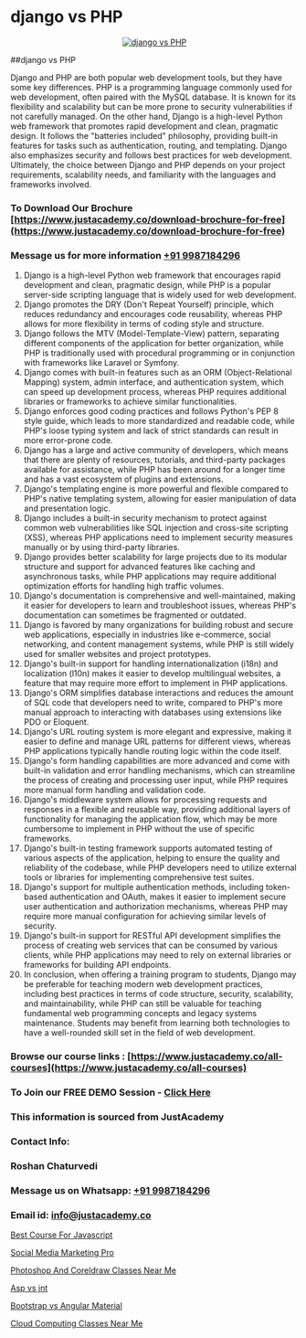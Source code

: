 # django vs PHP

<p align="center">
  <a href="https://justacademy.co/course-detail/php-training">
    <img src="https://justacademy.co/storage2/course_image/1676637155_course_image.webp" alt="django vs PHP">
  </a>
</p>
##django vs PHP

Django and PHP are both popular web development tools, but they have some key differences. PHP is a programming language commonly used for web development, often paired with the MySQL database. It is known for its flexibility and scalability but can be more prone to security vulnerabilities if not carefully managed. On the other hand, Django is a high-level Python web framework that promotes rapid development and clean, pragmatic design. It follows the "batteries included" philosophy, providing built-in features for tasks such as authentication, routing, and templating. Django also emphasizes security and follows best practices for web development. Ultimately, the choice between Django and PHP depends on your project requirements, scalability needs, and familiarity with the languages and frameworks involved.
### To Download Our Brochure [https://www.justacademy.co/download-brochure-for-free](https://www.justacademy.co/download-brochure-for-free)
### Message us for more information [+91 9987184296](https://api.whatsapp.com/send?phone=919987184296)
1) Django is a high-level Python web framework that encourages rapid development and clean, pragmatic design, while PHP is a popular server-side scripting language that is widely used for web development.
2) Django promotes the DRY (Don't Repeat Yourself) principle, which reduces redundancy and encourages code reusability, whereas PHP allows for more flexibility in terms of coding style and structure.
3) Django follows the MTV (Model-Template-View) pattern, separating different components of the application for better organization, while PHP is traditionally used with procedural programming or in conjunction with frameworks like Laravel or Symfony.
4) Django comes with built-in features such as an ORM (Object-Relational Mapping) system, admin interface, and authentication system, which can speed up development process, whereas PHP requires additional libraries or frameworks to achieve similar functionalities.
5) Django enforces good coding practices and follows Python's PEP 8 style guide, which leads to more standardized and readable code, while PHP's loose typing system and lack of strict standards can result in more error-prone code.
6) Django has a large and active community of developers, which means that there are plenty of resources, tutorials, and third-party packages available for assistance, while PHP has been around for a longer time and has a vast ecosystem of plugins and extensions.
7) Django's templating engine is more powerful and flexible compared to PHP's native templating system, allowing for easier manipulation of data and presentation logic.
8) Django includes a built-in security mechanism to protect against common web vulnerabilities like SQL injection and cross-site scripting (XSS), whereas PHP applications need to implement security measures manually or by using third-party libraries.
9) Django provides better scalability for large projects due to its modular structure and support for advanced features like caching and asynchronous tasks, while PHP applications may require additional optimization efforts for handling high traffic volumes.
10) Django's documentation is comprehensive and well-maintained, making it easier for developers to learn and troubleshoot issues, whereas PHP's documentation can sometimes be fragmented or outdated.
11) Django is favored by many organizations for building robust and secure web applications, especially in industries like e-commerce, social networking, and content management systems, while PHP is still widely used for smaller websites and project prototypes.
12) Django's built-in support for handling internationalization (i18n) and localization (l10n) makes it easier to develop multilingual websites, a feature that may require more effort to implement in PHP applications.
13) Django's ORM simplifies database interactions and reduces the amount of SQL code that developers need to write, compared to PHP's more manual approach to interacting with databases using extensions like PDO or Eloquent.
14) Django's URL routing system is more elegant and expressive, making it easier to define and manage URL patterns for different views, whereas PHP applications typically handle routing logic within the code itself.
15) Django's form handling capabilities are more advanced and come with built-in validation and error handling mechanisms, which can streamline the process of creating and processing user input, while PHP requires more manual form handling and validation code.
16) Django's middleware system allows for processing requests and responses in a flexible and reusable way, providing additional layers of functionality for managing the application flow, which may be more cumbersome to implement in PHP without the use of specific frameworks.
17) Django's built-in testing framework supports automated testing of various aspects of the application, helping to ensure the quality and reliability of the codebase, while PHP developers need to utilize external tools or libraries for implementing comprehensive test suites.
18) Django's support for multiple authentication methods, including token-based authentication and OAuth, makes it easier to implement secure user authentication and authorization mechanisms, whereas PHP may require more manual configuration for achieving similar levels of security.
19) Django's built-in support for RESTful API development simplifies the process of creating web services that can be consumed by various clients, while PHP applications may need to rely on external libraries or frameworks for building API endpoints.
20) In conclusion, when offering a training program to students, Django may be preferable for teaching modern web development practices, including best practices in terms of code structure, security, scalability, and maintainability, while PHP can still be valuable for teaching fundamental web programming concepts and legacy systems maintenance. Students may benefit from learning both technologies to have a well-rounded skill set in the field of web development.

### Browse our course links : [https://www.justacademy.co/all-courses](https://www.justacademy.co/all-courses) 
### To Join our FREE DEMO Session - [Click Here](https://www.justacademy.co/register-for-course-demo)


### This information is sourced from JustAcademy
### Contact Info:
### Roshan Chaturvedi
### Message us on Whatsapp: [+91 9987184296](https://api.whatsapp.com/send?phone=919987184296)
### Email id: [info@justacademy.co](mailto:info@justacademy.co)
                
[Best Course For Javascript](https://www.linkedin.com/pulse/best-course-javascript-justacademy-kolkata-s9rwc?trackingId=Z2e596nediS6qdkT3BgmwA%3D%3D&lipi=urn%3Ali%3Apage%3Ad_flagship3_company_admin%3ByyeRPWoaTYWz7zA9HEB%2FBA%3D%3D)

[Social Media Marketing Pro](https://www.linkedin.com/pulse/social-media-marketing-pro-justacademy-sunnyvale-wiwbc?trackingId=XesVuryRokDE4Y%2BaMnM77Q%3D%3D&lipi=urn%3Ali%3Apage%3Ad_flagship3_company_admin%3BUjFoUpg3TaeqGUVsU2Vh7w%3D%3D)

[Photoshop And Coreldraw Classes Near Me](https://medium.com/@mistersumit961/photoshop-and-coreldraw-classes-near-me-5ffa709d4141)

[Asp vs jnt](https://medium.com/@negishivu99/asp-vs-jnt-237145b603b4)

[Bootstrap vs Angular Material](https://justacademyin.github.io/justacademy/bootstrap-vs-angular-material)

[Cloud Computing Classes Near Me](https://justacademyin.github.io/justacademy/cloud-computing-classes-near-me)

